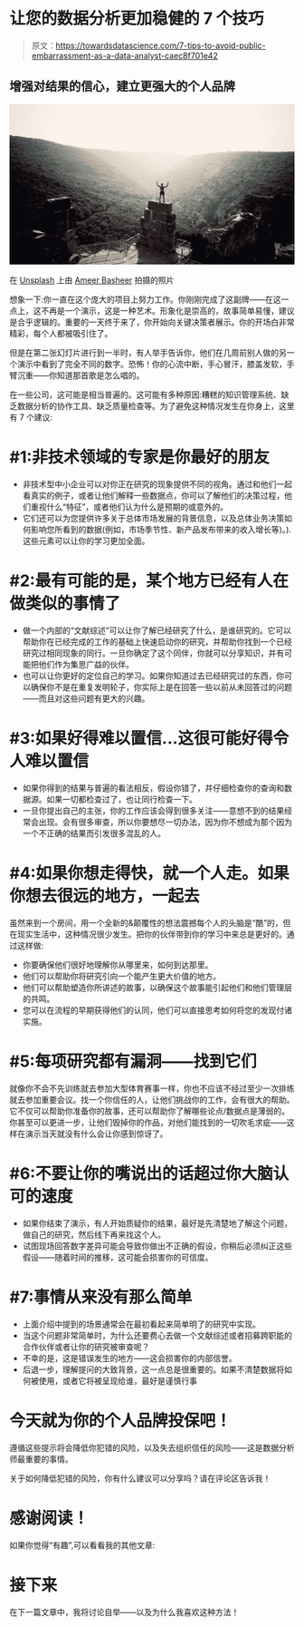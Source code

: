 # 让您的数据分析更加稳健的 7 个技巧

> 原文：<https://towardsdatascience.com/7-tips-to-avoid-public-embarrassment-as-a-data-analyst-caec8f701e42>

## 增强对结果的信心，建立更强大的个人品牌

![](img/9fc37299fda220c9470fc0a97b256f06.png)

在 [Unsplash](https://unsplash.com?utm_source=medium&utm_medium=referral) 上由 [Ameer Basheer](https://unsplash.com/es/@24ameer?utm_source=medium&utm_medium=referral) 拍摄的照片

想象一下:你一直在这个庞大的项目上努力工作。你刚刚完成了这副牌——在这一点上，这不再是一个演示，这是一种艺术。形象化是崇高的，故事简单易懂，建议是合乎逻辑的。重要的一天终于来了，你开始向关键决策者展示。你的开场白非常精彩，每个人都被吸引住了。

但是在第二张幻灯片进行到一半时，有人举手告诉你，他们在几周前别人做的另一个演示中看到了完全不同的数字。恐怖！你的心流中断，手心冒汗，膝盖发软，手臂沉重——你知道那首歌是怎么唱的。

在一些公司，这可能是相当普遍的。这可能有多种原因:糟糕的知识管理系统、缺乏数据分析的协作工具、缺乏质量检查等。为了避免这种情况发生在你身上，这里有 7 个建议:

# #1:非技术领域的专家是你最好的朋友

*   非技术型中小企业可以对你正在研究的现象提供不同的视角。通过和他们一起看真实的例子，或者让他们解释一些数据点，你可以了解他们的决策过程，他们重视什么“特征”，或者他们认为什么是预期的或意外的。
*   它们还可以为您提供许多关于总体市场发展的背景信息，以及总体业务决策如何影响您所看到的数据(例如，市场季节性、新产品发布带来的收入增长等)。).这些元素可以让你的学习更加全面。

# #2:最有可能的是，某个地方已经有人在做类似的事情了

*   做一个内部的“文献综述”可以让你了解已经研究了什么，是谁研究的。它可以帮助你在已经完成的工作的基础上快速启动你的研究，并帮助你找到一个已经研究过相同现象的同行。一旦你确定了这个同伴，你就可以分享知识，并有可能把他们作为集思广益的伙伴。
*   也可以让你更好的定位自己的学习。如果你知道过去已经研究过的东西，你可以确保你不是在重复发明轮子，你实际上是在回答一些以前从未回答过的问题——而且对这些问题有更大的兴趣。

# #3:如果好得难以置信...这很可能好得令人难以置信

*   如果你得到的结果与普遍的看法相反，假设你错了，并仔细检查你的查询和数据源。如果一切都检查过了，也让同行检查一下。
*   一旦你提出自己的主张，你的工作应该会得到很多关注——意想不到的结果经常会出现。会有很多审查，所以你要想尽一切办法，因为你不想成为那个因为一个不正确的结果而引发很多混乱的人。

# #4:如果你想走得快，就一个人走。如果你想去很远的地方，一起去

虽然来到一个房间，用一个全新的&颠覆性的想法震撼每个人的头脑是“酷”的，但在现实生活中，这种情况很少发生。把你的伙伴带到你的学习中来总是更好的。通过这样做:

*   你要确保他们很好地理解你从哪里来，如何到达那里。
*   他们可以帮助你将研究引向一个能产生更大价值的地方。
*   他们可以帮助塑造你所讲述的故事，以确保这个故事能引起他们和他们管理层的共鸣。
*   您可以在流程的早期获得他们的认同，他们可以直接思考如何将您的发现付诸实施。

# #5:每项研究都有漏洞——找到它们

就像你不会不先训练就去参加大型体育赛事一样，你也不应该不经过至少一次排练就去参加重要会议。找一个你信任的人，让他们挑战你的工作，会有很大的帮助。它不仅可以帮助你准备你的故事，还可以帮助你了解哪些论点/数据点是薄弱的。你甚至可以更进一步，让他们毁掉你的作品，对他们能找到的一切吹毛求疵——这样在演示当天就没有什么会让你感到惊讶了。

# #6:不要让你的嘴说出的话超过你大脑认可的速度

*   如果你结束了演示，有人开始质疑你的结果，最好是先清楚地了解这个问题，做自己的研究，然后线下再来找这个人。
*   试图现场回答数字差异可能会导致你做出不正确的假设，你稍后必须纠正这些假设——随着时间的推移，这可能会损害你的可信度。

# #7:事情从来没有那么简单

*   上面介绍中提到的场景通常会在最初看起来简单明了的研究中实现。
*   当这个问题非常简单时，为什么还要费心去做一个文献综述或者招募跨职能的合作伙伴或者让你的研究被审查呢？
*   不幸的是，这是错误发生的地方——这会损害你的内部信誉。
*   后退一步，理解提问的大致背景，这一点总是很重要的。如果不清楚数据将如何被使用，或者它将被呈现给谁，最好是谨慎行事

# 今天就为你的个人品牌投保吧！

遵循这些提示将会降低你犯错的风险，以及失去组织信任的风险——这是数据分析师最重要的事情。

关于如何降低犯错的风险，你有什么建议可以分享吗？请在评论区告诉我！

# 感谢阅读！

如果你觉得“有趣”,可以看看我的其他文章:

[](https://medium.com/@jolecoco/what-training-at-the-gym-teaches-you-about-training-models-931e5878dc14)  [](/how-to-build-a-successful-dashboard-359c8cb0f610)  [](https://medium.com/@jolecoco/how-to-choose-which-data-projects-to-work-on-c6b8310ac04e)  

# 接下来

在下一篇文章中，我将讨论自举——以及为什么我喜欢这种方法！